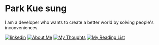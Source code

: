 # Park Kue sung

I am a developer who wants to create a better world by solving people's inconveniences.

[![linkedin](https://img.shields.io/badge/LinkedIn-000000?style=for-the-badge&logo=linkedin&logoColor=white)](https://www.linkedin.com/in/guesung)
[![About Me](https://img.shields.io/badge/about_me-000000?style=for-the-badge&logo=notion&logoColor=white)](https://guesung.notion.site)
[![My Thoughts](https://img.shields.io/badge/my_thoughts-000000?style=for-the-badge&logo=notion&logoColor=white)](https://guesung.notion.site/1046b234a06746b0b5214ea4035f992e)
[![My Reading List](https://img.shields.io/badge/my_reading_list-000000?style=for-the-badge&logo=notion&logoColor=white)](https://guesung.notion.site/09e104217f9e4d6db99145e0ac2c8e49)
